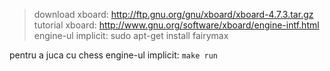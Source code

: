 > download xboard: http://ftp.gnu.org/gnu/xboard/xboard-4.7.3.tar.gz <br>
> tutorial xboard: http://www.gnu.org/software/xboard/engine-intf.html <br>
> engine-ul implicit: sudo apt-get install fairymax

pentru a juca cu chess engine-ul implicit: `make run`
